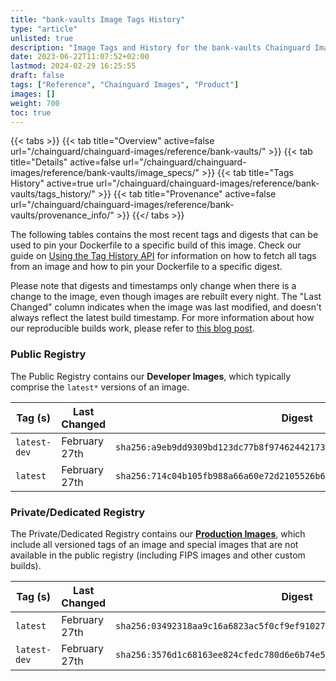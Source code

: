 ```yaml
---
title: "bank-vaults Image Tags History"
type: "article"
unlisted: true
description: "Image Tags and History for the bank-vaults Chainguard Image"
date: 2023-06-22T11:07:52+02:00
lastmod: 2024-02-29 16:25:55
draft: false
tags: ["Reference", "Chainguard Images", "Product"]
images: []
weight: 700
toc: true
---
```


{{< tabs >}}
{{< tab title="Overview" active=false url="/chainguard/chainguard-images/reference/bank-vaults/" >}}
{{< tab title="Details" active=false url="/chainguard/chainguard-images/reference/bank-vaults/image_specs/" >}}
{{< tab title="Tags History" active=true url="/chainguard/chainguard-images/reference/bank-vaults/tags_history/" >}}
{{< tab title="Provenance" active=false url="/chainguard/chainguard-images/reference/bank-vaults/provenance_info/" >}}
{{</ tabs >}}

The following tables contains the most recent tags and digests that can be used to pin your Dockerfile to a specific build of this image. Check our guide on [Using the Tag History API](/chainguard/chainguard-images/using-the-tag-history-api/) for information on how to fetch all tags from an image and how to pin your Dockerfile to a specific digest.

Please note that digests and timestamps only change when there is a change to the image, even though images are rebuilt every night. The "Last Changed" column indicates when the image was last modified, and doesn't always reflect the latest build timestamp. For more information about how our reproducible builds work, please refer to [this blog post](https://www.chainguard.dev/unchained/reproducing-chainguards-reproducible-image-builds).

### Public Registry
The Public Registry contains our **Developer Images**, which typically comprise the `latest*` versions of an image.

| Tag (s)       | Last Changed  | Digest                                                                    |
|---------------|---------------|---------------------------------------------------------------------------|
|  `latest-dev` | February 27th | `sha256:a9eb9dd9309bd123dc77b8f97462442173795fba4a246f94c3a20035cfb7fb66` |
|  `latest`     | February 27th | `sha256:714c04b105fb988a66a60e72d2105526b6048f67b88f8f13d1d056ce0b1d9452` |


### Private/Dedicated Registry
The Private/Dedicated Registry contains our **[Production Images](https://www.chainguard.dev/chainguard-images)**, which include all versioned tags of an image and special images that are not available in the public registry (including FIPS images and other custom builds).

| Tag (s)       | Last Changed  | Digest                                                                    |
|---------------|---------------|---------------------------------------------------------------------------|
|  `latest`     | February 27th | `sha256:03492318aa9c16a6823ac5f0cf9ef91027f8a706a438051e682a3c58f159b59f` |
|  `latest-dev` | February 27th | `sha256:3576d1c68163ee824cfedc780d6e6b74e58da4c4437056a6d77a540b513cc5e0` |

